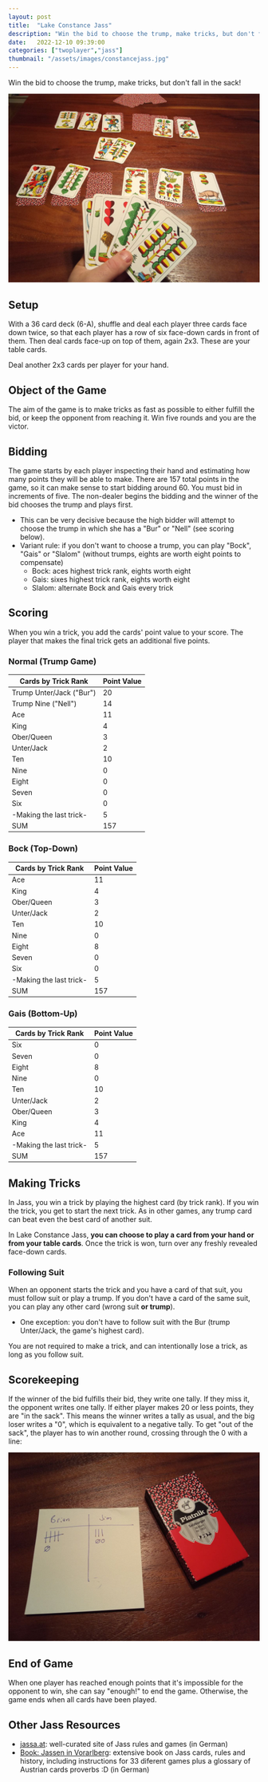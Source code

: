```yaml
---
layout: post
title:  "Lake Constance Jass"
description: "Win the bid to choose the trump, make tricks, but don't fall in the sack!"
date:   2022-12-10 09:39:00
categories: ["twoplayer","jass"]
thumbnail: "/assets/images/constancejass.jpg"
---
```

Win the bid to choose the trump, make tricks, but don't fall in the sack!

![](../../assets/images/constancejass.jpg)

## Setup
With a 36 card deck (6-A), shuffle and deal each player three cards face down twice, so that each player has a row of six face-down cards in front of them. Then deal cards face-up on top of them, again 2x3. These are your table cards.

Deal another 2x3 cards per player for your hand. 

## Object of the Game
The aim of the game is to make tricks as fast as possible to either fulfill the bid, or keep the opponent from reaching it. Win five rounds and you are the victor.

## Bidding
The game starts by each player inspecting their hand and estimating how many points they will be able to make. There are 157 total points in the game, so it can make sense to start bidding around 60. You must bid in increments of five. The non-dealer begins the bidding and the winner of the bid chooses the trump and plays first. 
- This can be very decisive because the high bidder will attempt to choose the trump in which she has a "Bur" or "Nell" (see scoring below).
- Variant rule: if you don't want to choose a trump, you can play "Bock", "Gais" or "Slalom" (without trumps, eights are worth eight points to compensate)
  - Bock: aces highest trick rank, eights worth eight
  - Gais: sixes highest trick rank, eights worth eight
  - Slalom: alternate Bock and Gais every trick

## Scoring
When you win a trick, you add the cards' point value to your score. The player that makes the final trick gets an additional five points.

### Normal (Trump Game)  
| Cards by Trick Rank      | Point Value |
| ------------------------ | ----------- |
| Trump Unter/Jack ("Bur") | 20          |
| Trump Nine ("Nell")      | 14          |
| Ace                      | 11          |
| King                     | 4           |
| Ober/Queen               | 3           |
| Unter/Jack               | 2           |
| Ten                      | 10          |
| Nine                     | 0           |
| Eight                    | 0           |
| Seven                    | 0           |
| Six                      | 0           |
| -Making the last trick-  | 5           |
| SUM                      | 157         |

### Bock (Top-Down)  
| Cards by Trick Rank      | Point Value |
| ------------------------ | ----------- |
| Ace                      | 11          |
| King                     | 4           |
| Ober/Queen               | 3           |
| Unter/Jack               | 2           |
| Ten                      | 10          |
| Nine                     | 0           |
| Eight                    | 8           |
| Seven                    | 0           |
| Six                      | 0           |
| -Making the last trick-  | 5           |
| SUM                      | 157         |

### Gais (Bottom-Up)  
| Cards by Trick Rank      | Point Value |
| ------------------------ | ----------- |
| Six                      | 0           |
| Seven                    | 0           |
| Eight                    | 8           |
| Nine                     | 0           |
| Ten                      | 10          |
| Unter/Jack               | 2           |
| Ober/Queen               | 3           |
| King                     | 4           |
| Ace                      | 11          |
| -Making the last trick-  | 5           |
| SUM                      | 157         |  

## Making Tricks
In Jass, you win a trick by playing the highest card (by trick rank). If you win the trick, you get to start the next trick. As in other games, any trump card can beat even the best card of another suit.

In Lake Constance Jass, __you can choose to play a card from your hand or from your table cards__. Once the trick is won, turn over any freshly revealed face-down cards.

### Following Suit
When an opponent starts the trick and you have a card of that suit, you must follow suit or play a trump. If you don't have a card of the same suit, you can play any other card (wrong suit __or trump__).
- One exception: you don't have to follow suit with the Bur (trump Unter/Jack, the game's highest card).

You are not required to make a trick, and can intentionally lose a trick, as long as you follow suit.  

## Scorekeeping
If the winner of the bid fulfills their bid, they write one tally. If they miss it, the opponent writes one tally. If either player makes 20 or less points, they are "in the sack". This means the winner writes a tally as usual, and the big loser writes a "0", which is equivalent to a negative tally. To get "out of the sack", the player has to win another round, crossing through the 0 with a line:

![](../../assets/images/sack_strich.jpg)

## End of Game
When one player has reached enough points that it's impossible for the opponent to win, she can say "enough!" to end the game. Otherwise, the game ends when all cards have been played.

## Other Jass Resources

- [jassa.at](https://jassa.at): well-curated site of Jass rules and games (in German)
- [Book: Jassen in Vorarlberg](https://www.jassen.at/): extensive book on Jass cards, rules and history, including instructions for 33 diferent games plus a glossary of Austrian cards proverbs :D (in German)